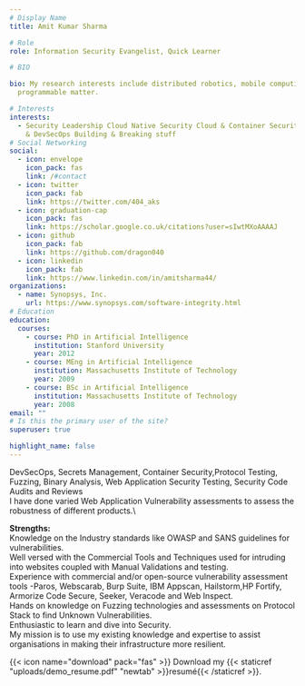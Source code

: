 ```yaml
---
# Display Name
title: Amit Kumar Sharma

# Role
role: Information Security Evangelist, Quick Learner

# BIO

bio: My research interests include distributed robotics, mobile computing and
  programmable matter.

# Interests
interests:
  - Security Leadership Cloud Native Security Cloud & Container Security DevOps
    & DevSecOps Building & Breaking stuff
# Social Networking
social:
  - icon: envelope
    icon_pack: fas
    link: /#contact
  - icon: twitter
    icon_pack: fab
    link: https://twitter.com/404_aks
  - icon: graduation-cap
    icon_pack: fas
    link: https://scholar.google.co.uk/citations?user=sIwtMXoAAAAJ
  - icon: github
    icon_pack: fab
    link: https://github.com/dragon040
  - icon: linkedin
    icon_pack: fab
    link: https://www.linkedin.com/in/amitsharma44/
organizations:
  - name: Synopsys, Inc.
    url: https://www.synopsys.com/software-integrity.html
# Education
education:
  courses:
    - course: PhD in Artificial Intelligence
      institution: Stanford University
      year: 2012
    - course: MEng in Artificial Intelligence
      institution: Massachusetts Institute of Technology
      year: 2009
    - course: BSc in Artificial Intelligence
      institution: Massachusetts Institute of Technology
      year: 2008
email: ""
# Is this the primary user of the site?
superuser: true

highlight_name: false
---
```

<!--StartFragment-->

DevSecOps, Secrets Management, Container Security,Protocol Testing, Fuzzing, Binary Analysis, Web Application Security Testing, Security Code Audits and Reviews\
I have done varied Web Application Vulnerability assessments to assess the robustness of different products.\

**Strengths:**\
Knowledge on the Industry standards like OWASP and SANS guidelines for vulnerabilities.\
Well versed with the Commercial Tools and Techniques used for intruding into websites coupled with Manual Validations and testing.\
Experience with commercial and/or open-source vulnerability assessment tools -Paros, Webscarab, Burp Suite, IBM Appscan, Hailstorm,HP Fortify, Armorize Code Secure, Seeker, Veracode and Web Inspect.\
Hands on knowledge on Fuzzing technologies and assessments on Protocol Stack to find Unknown Vulnerabilities.\
Enthusiastic to learn and dive into Security.\
My mission is to use my existing knowledge and expertise to assist organisations in making their infrastructure more resilient.

<!--EndFragment-->

{{< icon name="download" pack="fas" >}} Download my {{< staticref "uploads/demo_resume.pdf" "newtab" >}}resumé{{< /staticref >}}.
